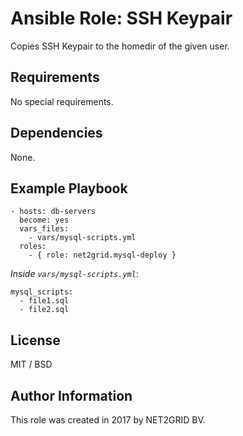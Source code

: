 # Ansible Role: SSH Keypair

Copies SSH Keypair to the homedir of the given user.

## Requirements

No special requirements.

## Dependencies

None.

## Example Playbook

    - hosts: db-servers
      become: yes
      vars_files:
        - vars/mysql-scripts.yml
      roles:
        - { role: net2grid.mysql-deploy }

*Inside `vars/mysql-scripts.yml`*:

    mysql_scripts:
      - file1.sql
      - file2.sql

## License

MIT / BSD

## Author Information

This role was created in 2017 by NET2GRID BV.
